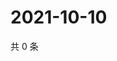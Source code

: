 # 2021-10-10

共 0 条

<!-- BEGIN WEIBO -->
<!-- 最后更新时间 Sun Oct 10 2021 14:09:40 GMT+0800 (China Standard Time) -->

<!-- END WEIBO -->
